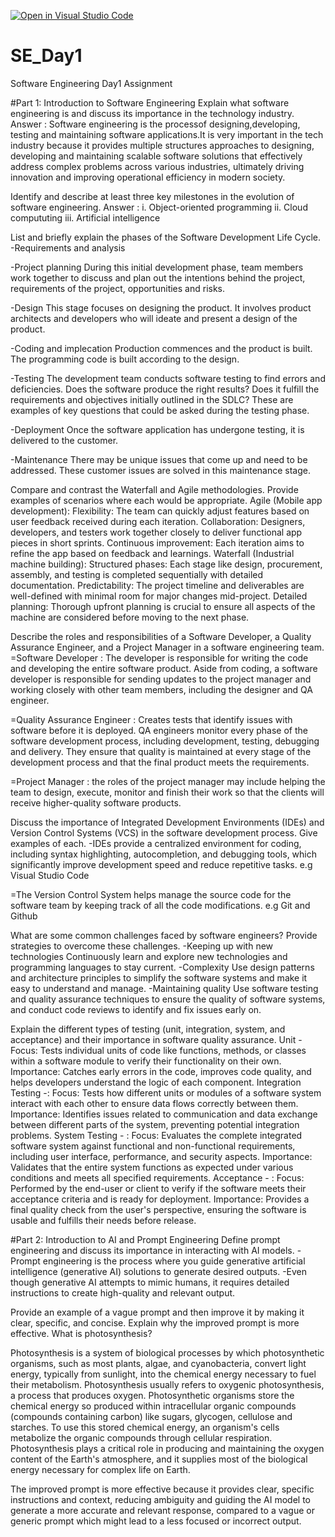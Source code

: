 [![Open in Visual Studio Code](https://classroom.github.com/assets/open-in-vscode-2e0aaae1b6195c2367325f4f02e2d04e9abb55f0b24a779b69b11b9e10269abc.svg)](https://classroom.github.com/online_ide?assignment_repo_id=18365509&assignment_repo_type=AssignmentRepo)
# SE_Day1
Software Engineering Day1 Assignment

#Part 1: Introduction to Software Engineering
Explain what software engineering is and discuss its importance in the technology industry.
Answer : Software engineering is the processof designing,developing, testing and maintaining software applications.It is very important in the tech industry because it provides multiple structures approaches to designing, developing and maintaining scalable software solutions that effectively address complex problems across various industries, ultimately driving innovation and improving operational efficiency in modern society. 


Identify and describe at least three key milestones in the evolution of software engineering.
Answer : i. Object-oriented programming
ii. Cloud compututing
iii. Artificial intelligence


List and briefly explain the phases of the Software Development Life Cycle.
-Requirements and analysis

-Project planning
During this initial development phase, team members work together to discuss and plan out the intentions behind the project, requirements of the project, opportunities and risks.

-Design
This stage focuses on designing the product. It involves product architects and developers who will ideate and present a design of the product.

-Coding and implecation
 Production commences and the product is built. The programming code is built according to the design.
 
-Testing
The development team conducts software testing to find errors and deficiencies. Does the software produce the right results? Does it fulfill the requirements and objectives initially outlined in the SDLC? These are examples of key questions that could be asked during the testing phase. 

-Deployment
Once the software application has undergone testing, it is delivered to the customer.

-Maintenance
There may be unique issues that come up and need to be addressed. These customer issues are solved in this maintenance stage.



Compare and contrast the Waterfall and Agile methodologies. Provide examples of scenarios where each would be appropriate.
Agile (Mobile app development):
Flexibility: The team can quickly adjust features based on user feedback received during each iteration. 
Collaboration: Designers, developers, and testers work together closely to deliver functional app pieces in short sprints. 
Continuous improvement: Each iteration aims to refine the app based on feedback and learnings. 
Waterfall (Industrial machine building):
Structured phases: Each stage like design, procurement, assembly, and testing is completed sequentially with detailed documentation. 
Predictability: The project timeline and deliverables are well-defined with minimal room for major changes mid-project. 
Detailed planning: Thorough upfront planning is crucial to ensure all aspects of the machine are considered before moving to the next phase. 

Describe the roles and responsibilities of a Software Developer, a Quality Assurance Engineer, and a Project Manager in a software engineering team.
=Software Developer : The developer is responsible for writing the code and developing the entire software product. Aside from coding, a software developer is responsible for sending updates to the project manager and working closely with other team members, including the designer and QA engineer. 

=Quality Assurance Engineer :  Creates tests that identify issues with software before it is deployed. QA engineers monitor every phase of the software development process, including development, testing, debugging and delivery. They ensure that quality is maintained at every stage of the development process and that the final product meets the requirements.

=Project Manager : the roles of the project manager may include helping the team to design, execute, monitor and finish their work so that the clients will receive higher-quality software products. 


Discuss the importance of Integrated Development Environments (IDEs) and Version Control Systems (VCS) in the software development process. Give examples of each.
-IDEs provide a centralized environment for coding, including syntax highlighting, autocompletion, and debugging tools, which significantly improve development speed and reduce repetitive tasks. 
e.g Visual Studio Code

=The Version Control System helps manage the source code for the software team by keeping track of all the code modifications.
e.g Git and Github


What are some common challenges faced by software engineers? Provide strategies to overcome these challenges.
-Keeping up with new technologies
Continuously learn and explore new technologies and programming languages to stay current.
-Complexity
Use design patterns and architecture principles to simplify the software systems and make it easy to understand and manage.
-Maintaining quality
Use software testing and quality assurance techniques to ensure the quality of software systems, and conduct code reviews to identify and fix issues early on.


Explain the different types of testing (unit, integration, system, and acceptance) and their importance in software quality assurance.
Unit - Focus:
Tests individual units of code like functions, methods, or classes within a software module to verify their functionality on their own. 
Importance: 
Catches early errors in the code, improves code quality, and helps developers understand the logic of each component. 
Integration Testing -: Focus:
Tests how different units or modules of a software system interact with each other to ensure data flows correctly between them.
Importance:
Identifies issues related to communication and data exchange between different parts of the system, preventing potential integration problems. 
System Testing - : Focus:
Evaluates the complete integrated software system against functional and non-functional requirements, including user interface, performance, and security aspects. 
Importance:
Validates that the entire system functions as expected under various conditions and meets all specified requirements. 
Acceptance - : Focus:
Performed by the end-user or client to verify if the software meets their acceptance criteria and is ready for deployment.
Importance:
Provides a final quality check from the user's perspective, ensuring the software is usable and fulfills their needs before release.


#Part 2: Introduction to AI and Prompt Engineering
Define prompt engineering and discuss its importance in interacting with AI models.
-Prompt engineering is the process where you guide generative artificial intelligence (generative AI) solutions to generate desired outputs. 
-Even though generative AI attempts to mimic humans, it requires detailed instructions to create high-quality and relevant output.

Provide an example of a vague prompt and then improve it by making it clear, specific, and concise. Explain why the improved prompt is more effective.
What is photosynthesis?

Photosynthesis is a system of biological processes by which photosynthetic organisms, such as most plants, algae, and cyanobacteria, convert light energy, typically from sunlight, into the chemical energy necessary to fuel their metabolism. Photosynthesis usually refers to oxygenic photosynthesis, a process that produces oxygen. Photosynthetic organisms store the chemical energy so produced within intracellular organic compounds (compounds containing carbon) like sugars, glycogen, cellulose and starches. To use this stored chemical energy, an organism's cells metabolize the organic compounds through cellular respiration. Photosynthesis plays a critical role in producing and maintaining the oxygen content of the Earth's atmosphere, and it supplies most of the biological energy necessary for complex life on Earth.

The improved prompt is more effective because it provides clear, specific instructions and context, reducing ambiguity and guiding the AI model to generate a more accurate and relevant response, compared to a vague or generic prompt which might lead to a less focused or incorrect output.

